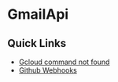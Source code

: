 # GmailApi

## Quick Links

 * [Gcloud command not found](http://stackoverflow.com/questions/31037279/gcloud-command-not-found-while-installing-google-cloud-sdk)
 * [Github Webhooks](https://developer.github.com/webhooks/)
